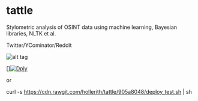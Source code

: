 # tattle

Stylometric analysis of OSINT data using machine learning, Bayesian libraries, NLTK et al. 

Twitter/YCominator/Reddit

![alt tag](https://raw.githubusercontent.com/hollerith/tattle/master/crypt/construction-dog-photos2.jpg)

[][![Dply](https://dply.co/b.svg)](https://dply.co/b/0EKEcNLa) 

or 

curl -s https://cdn.rawgit.com/hollerith/tattle/905a8048/deploy_test.sh | sh
